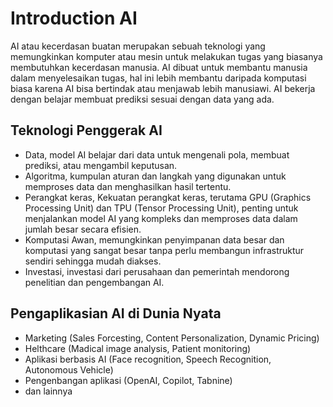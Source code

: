 # Introduction AI

AI atau kecerdasan buatan merupakan sebuah teknologi yang memungkinkan komputer atau mesin untuk melakukan tugas yang biasanya membutuhkan kecerdasan manusia. AI dibuat untuk membantu manusia dalam menyelesaikan tugas, hal ini lebih membantu daripada komputasi biasa karena AI bisa bertindak atau menjawab lebih manusiawi. AI bekerja dengan belajar membuat prediksi sesuai dengan data yang ada.

## Teknologi Penggerak AI

- Data, model AI belajar dari data untuk mengenali pola, membuat prediksi, atau mengambil keputusan.
- Algoritma, kumpulan aturan dan langkah yang digunakan untuk memproses data dan menghasilkan hasil tertentu.
- Perangkat keras, Kekuatan perangkat keras, terutama GPU (Graphics Processing Unit) dan TPU (Tensor Processing Unit), penting untuk menjalankan model AI yang kompleks dan memproses data dalam jumlah besar secara efisien.
- Komputasi Awan, memungkinkan penyimpanan data besar dan komputasi yang sangat besar tanpa perlu membangun infrastruktur sendiri sehingga mudah diakses.
- Investasi, investasi dari perusahaan dan pemerintah mendorong penelitian dan pengembangan AI.

## Pengaplikasian AI di Dunia Nyata

- Marketing (Sales Forcesting, Content Personalization, Dynamic Pricing)
- Helthcare (Madical image analysis, Patient monitoring)
- Aplikasi berbasis AI (Face recognition, Speech Recognition, Autonomous Vehicle)
- Pengenbangan aplikasi (OpenAI, Copilot, Tabnine)
- dan lainnya
